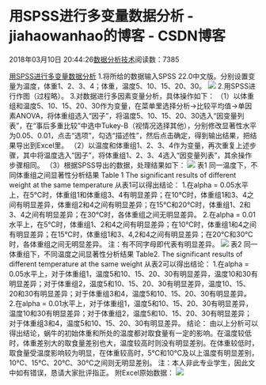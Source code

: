 
# 用SPSS进行多变量数据分析 - jiahaowanhao的博客 - CSDN博客


2018年03月10日 20:44:26[数据分析技术](https://me.csdn.net/jiahaowanhao)阅读数：7385


[用SPSS进行多变量数据分析](http://cda.pinggu.org/view/24951.html)
1.将所给的数据输入SPSS 22.0中文版。分别设置变量为温度，体重1、2、3、4；体重，温度5、10、15、20、30。
![](http://www.cda.cn/uploadfile/image/20171022/20171022072751_90711.png)
2.用SPSS进行作图（过程略）。
3.对数据进行多因素变量分析，具体操作如下：
（1）以体重组和温度5、10、15、20、30作为变量，在菜单里选择分析->比较平均值->单因素ANOVA，将体重组选入“因子”，将温度5、10、15、20、30选入“因变量列表”，在“事后多重比较”中选中Tukey-B（视情况选择其他），分别修改显著性水平为0.05、0.01，点击“选项”，勾选“描述性”，然后点击确定，得到输出结果，把结果导出到Excel里。
（2）以温度和体重组1、2、3、4作为变量，再次重复上述步骤，其中将温度选入“因子”，将体重组1、2、3、4选入“因变量列表”，其余操作步骤相同。
（3）根据SPSS导出的数据，处理结果如下：
![](http://www.cda.cn/uploadfile/image/20171022/20171022072742_79136.png)
表1 同一温度下，不同体重组之间显著性分析结果
Table 1 The significant results of different weight at the same temperature
从表1可以得出结论：
1.在alpha = 0.05水平上，在5℃时，体重组1和体重组3、4有明显差异；在10℃时，体重组1和3、4之间有明显差异，体重组2和4之间有明显差异；在15℃和20℃时，体重组1、2和3、4之间有明显差异；在30℃时，各体重组之间无明显差异。
2.在alpha = 0.01水平上，在5℃时，体重组1、2和4之间有明显差异；在10℃时，体重组1和4之间有明显差异；在15℃时，体重组1和3、4,2和4之间有明显差异；在20℃和30℃时，各体重组之间无明显差异。
注：有不同字母即代表有明显差异。
![](http://www.cda.cn/uploadfile/image/20171022/20171022072735_99987.png)
表2 同一体重组下，不同温度之间显著性分析结果
Table2. The significant results of different temperature at the same weight
从表2可以得出结论：
1.在alpha = 0.05水平上，对于体重组1，温度5和10、15、20、30有明显差异，温度10和30有明显差异；对于体重组2，温度5和10、15、20、30有明显差异，温度10、15、20和30有明显差异；对于体重组3和4，温度5和10、15、20、30有明显差异。
2.在alpha = 0.01水平上，对于体重组1，温度5和10、15、20、30有明显差异，温度10和30有明显差异；对于体重组2，温度5和10、15、20、30有明显差异；对于体重组3和4，温度5和10、15、20、30有明显差异。
结论：
由以上分析可以得出结论，蜗牛的初始体重和所处的温度都对取食量有一定的影响。在温度较低时，体重差别大的取食量差别也大，温度较高时则没有明显差别。在体重较低时，取食量受温度影响较为明显，在体重较高时，5℃和10℃及以上温度有明显差别，10℃、15℃、20℃、30℃之间则无明显差别。
注：本人非此专业学生，因此文中如有错误，恳请大家批评指正。
附Excel原始数据：
![](http://www.cda.cn/uploadfile/image/20171022/20171022072727_32047.png)

